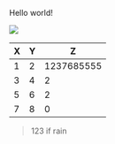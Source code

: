 Hello world!  

![](https://raw.githubusercontent.com/shiep18/EIS2020/master/markdowncheatsheet.JPG)

|X|Y|Z|
|-|-|-|
|1|2|1237685555|
|3|4|2|
|5|6|2|
|7|8|0|

>123
>if
>rain

